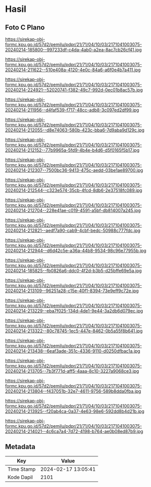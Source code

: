 # Hasil

## Foto C Plano

https://sirekap-obj-formc.kpu.go.id/57d2/pemilu/pdpr/21/71/04/10/03/2171041003075-20240214-185800--997233df-c4da-4ab0-a2ea-8ac7cb26cf41.jpg

https://sirekap-obj-formc.kpu.go.id/57d2/pemilu/pdpr/21/71/04/10/03/2171041003075-20240214-211622--510e408a-4120-4e0c-84a6-a6f0e4b7a411.jpg

https://sirekap-obj-formc.kpu.go.id/57d2/pemilu/pdpr/21/71/04/10/03/2171041003075-20240214-224921--52020741-f382-49c7-992d-0ec01b8ac57b.jpg

https://sirekap-obj-formc.kpu.go.id/57d2/pemilu/pdpr/21/71/04/10/03/2171041003075-20240214-211956--d4faf539-f717-48cc-adb8-3c097ed2df99.jpg

https://sirekap-obj-formc.kpu.go.id/57d2/pemilu/pdpr/21/71/04/10/03/2171041003075-20240214-212055--d8e74063-580b-423c-bba6-7d9aba9d129c.jpg

https://sirekap-obj-formc.kpu.go.id/57d2/pemilu/pdpr/21/71/04/10/03/2171041003075-20240214-212152--77b9965a-5fd9-4b4e-b4d6-d5f0165f5b17.jpg

https://sirekap-obj-formc.kpu.go.id/57d2/pemilu/pdpr/21/71/04/10/03/2171041003075-20240214-212307--7500bc36-9413-475c-aedd-03be1ae89700.jpg

https://sirekap-obj-formc.kpu.go.id/57d2/pemilu/pdpr/21/71/04/10/03/2171041003075-20240214-212544--c323e574-35cb-4fcd-8db6-2e37518fc089.jpg

https://sirekap-obj-formc.kpu.go.id/57d2/pemilu/pdpr/21/71/04/10/03/2171041003075-20240214-212704--228e41ae-c019-4591-a5bf-db814007a245.jpg

https://sirekap-obj-formc.kpu.go.id/57d2/pemilu/pdpr/21/71/04/10/03/2171041003075-20240214-212821--aedf7a90-cab9-4cbf-bedc-50988c777fdc.jpg

https://sirekap-obj-formc.kpu.go.id/57d2/pemilu/pdpr/21/71/04/10/03/2171041003075-20240214-212944--d6d42c5e-a36a-44b8-9534-98c96e77955b.jpg

https://sirekap-obj-formc.kpu.go.id/57d2/pemilu/pdpr/21/71/04/10/03/2171041003075-20240214-185825--fb0826a6-ddc0-4f2d-b3b5-d25bffe69e5a.jpg

https://sirekap-obj-formc.kpu.go.id/57d2/pemilu/pdpr/21/71/04/10/03/2171041003075-20240214-213109--96251a28-c15e-40f1-8394-73e9eff9c72e.jpg

https://sirekap-obj-formc.kpu.go.id/57d2/pemilu/pdpr/21/71/04/10/03/2171041003075-20240214-213229--eba7f025-134d-4de1-9e44-3a2db6d079ec.jpg

https://sirekap-obj-formc.kpu.go.id/57d2/pemilu/pdpr/21/71/04/10/03/2171041003075-20240214-213322--80c78745-1ec5-447e-8462-0b5a55f8b641.jpg

https://sirekap-obj-formc.kpu.go.id/57d2/pemilu/pdpr/21/71/04/10/03/2171041003075-20240214-213438--6eaf3ade-351c-4336-9110-d0250dfbac1a.jpg

https://sirekap-obj-formc.kpu.go.id/57d2/pemilu/pdpr/21/71/04/10/03/2171041003075-20240214-213705--7b3f771d-aff5-4aaa-8c10-3227a9068ce3.jpg

https://sirekap-obj-formc.kpu.go.id/57d2/pemilu/pdpr/21/71/04/10/03/2171041003075-20240214-213804--f437051b-32e7-4611-9756-589b8dda0fba.jpg

https://sirekap-obj-formc.kpu.go.id/57d2/pemilu/pdpr/21/71/04/10/03/2171041003075-20240214-213925--f20ab4ca-0a37-4e63-98e6-592dd8b4d21b.jpg

https://sirekap-obj-formc.kpu.go.id/57d2/pemilu/pdpr/21/71/04/10/03/2171041003075-20240214-214021--4c6ca7a4-7d72-4198-b764-ae0b08ed87b9.jpg


## Metadata

| Key        | Value               |
| ---------- | ------------------- |
| Time Stamp | 2024-02-17 13:05:41 |
| Kode Dapil | 2101                |




